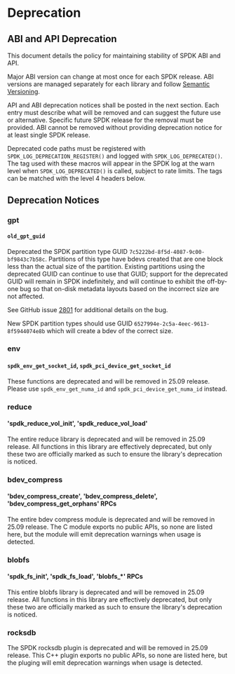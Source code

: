 # Deprecation

## ABI and API Deprecation

This document details the policy for maintaining stability of SPDK ABI and API.

Major ABI version can change at most once for each SPDK release.
ABI versions are managed separately for each library and follow [Semantic Versioning](https://semver.org/).

API and ABI deprecation notices shall be posted in the next section.
Each entry must describe what will be removed and can suggest the future use or alternative.
Specific future SPDK release for the removal must be provided.
ABI cannot be removed without providing deprecation notice for at least single SPDK release.

Deprecated code paths must be registered with `SPDK_LOG_DEPRECATION_REGISTER()` and logged with
`SPDK_LOG_DEPRECATED()`. The tag used with these macros will appear in the SPDK
log at the warn level when `SPDK_LOG_DEPRECATED()` is called, subject to rate limits.
The tags can be matched with the level 4 headers below.

## Deprecation Notices

### gpt

#### `old_gpt_guid`

Deprecated the SPDK partition type GUID `7c5222bd-8f5d-4087-9c00-bf9843c7b58c`. Partitions of this
type have bdevs created that are one block less than the actual size of the partition. Existing
partitions using the deprecated GUID can continue to use that GUID; support for the deprecated GUID
will remain in SPDK indefinitely, and will continue to exhibit the off-by-one bug so that on-disk
metadata layouts based on the incorrect size are not affected.

See GitHub issue [2801](https://github.com/spdk/spdk/issues/2801) for additional details on the bug.

New SPDK partition types should use GUID `6527994e-2c5a-4eec-9613-8f5944074e8b` which will create
a bdev of the correct size.

### env

#### `spdk_env_get_socket_id`, `spdk_pci_device_get_socket_id`

These functions are deprecated and will be removed in 25.09 release. Please use
`spdk_env_get_numa_id` and `spdk_pci_device_get_numa_id` instead.

### reduce

#### 'spdk_reduce_vol_init', 'spdk_reduce_vol_load'

The entire reduce library is deprecated and will be removed in 25.09 release.
All functions in this library are effectively deprecated, but only these two
are officially marked as such to ensure the library's deprecation is noticed.

### bdev_compress

#### 'bdev_compress_create', 'bdev_compress_delete', 'bdev_compress_get_orphans' RPCs

The entire bdev compress module is deprecated and will be removed in 25.09
release. The C module exports no public APIs, so none are listed here, but
the module will emit deprecation warnings when usage is detected.

### blobfs

#### 'spdk_fs_init', 'spdk_fs_load', 'blobfs_\*' RPCs

This entire blobfs library is deprecated and will be removed in 25.09 release.
All functions in this library are effectively deprecated, but only these two
are officially marked as such to ensure the library's deprecation is noticed.

### rocksdb

The SPDK rocksdb plugin is deprecated and will be removed in 25.09 release.
This C++ plugin exports no public APIs, so none are listed here, but
the pluging will emit deprecation warnings when usage is detected.
